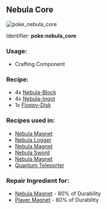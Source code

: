 ## Nebula Core
![poke_nebula_core](https://github.com/ItsMePok/PFE/assets/136857747/f04abb7a-ffa4-4efb-906a-e6e03a498a5f)

Identifier: **poke:nebula_core**

### Usage:
* Crafting Component

### Recipe:
* 4x [Nebula-Block](https://github.com/ItsMePok/PFE/wiki/Nebula-Block)
* 4x [Nebula-Ingot](https://github.com/ItsMePok/PFE/wiki/Nebula-Ingot)
* 1x [Floppy-Disk](https://github.com/ItsMePok/PFE/wiki/Floppy-Disk)

### Recipes used in:
* [Nebula Magnet](https://github.com/ItsMePok/PFE/wiki/Nebula-Magnet)
* [Nebula Logger](https://github.com/ItsMePok/PFE/wiki/Nebula-Logger)
* [Nebula Magnet](https://github.com/ItsMePok/PFE/wiki/Nebula-Magnet)
* [Nebula Sword](https://github.com/ItsMePok/PFE/wiki/Nebula-Sword)
* [Nebula Magnet](https://github.com/ItsMePok/PFE/wiki/Nebula-Haxel)
* [Quantum Teleporter](https://github.com/ItsMePok/PFE/wiki/Quantum-Teleporter)

### Repair Ingredient for:
* [Nebula Magnet](https://github.com/ItsMePok/PFE/wiki/Nebula-Magnet) - 80% of Durability
* [Player Magnet](https://github.com/ItsMePok/PFE/wiki/Player-Magnet) - 80% of Durability